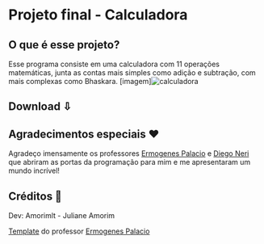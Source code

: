 # Projeto final - Calculadora

## O que é esse projeto?
Esse programa consiste em uma calculadora com 11 operações matemáticas, junta as contas mais simples como adição e subtração, com mais complexas como Bhaskara.
[imagem]![calculadora](https://user-images.githubusercontent.com/100002965/175851556-8196d044-553c-427d-ab5b-b9afad5e1f94.PNG)

## Download ⇩

## Agradecimentos especiais ♥
Agradeço imensamente os professores [Ermogenes Palacio](https://github.com/ermogenes) e [Diego Neri](https://github.com/diegoneri) que abriram as portas da programação para mim e me apresentaram um mundo incrível!

## Créditos 📎
Dev: Amorimlt - Juliane Amorim 

[Template](https://github.com/ermogenes/calculadora-2022) do professor [Ermogenes Palacio](https://github.com/ermogenes)

